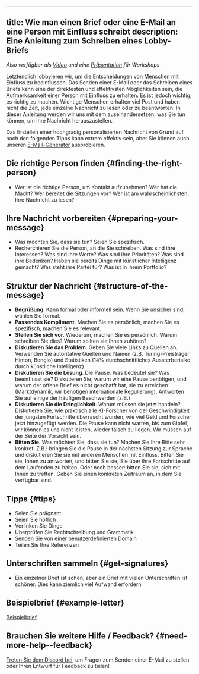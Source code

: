 

---
title: Wie man einen Brief oder eine E-Mail an eine Person mit Einfluss schreibt
description: Eine Anleitung zum Schreiben eines Lobby-Briefs
---
_Also verfügbar als [Video](https://www.youtube.com/watch?v=Mjq4NFiKKd0) und eine [Präsentation](https://tiny.cc/emaillobby) für Workshops_

Letztendlich lobbyieren wir, um die Entscheidungen von Menschen mit Einfluss zu beeinflussen.
Das Senden einer E-Mail oder das Schreiben eines Briefs kann eine der direktesten und effektivsten Möglichkeiten sein, die Aufmerksamkeit einer Person mit Einfluss zu erhalten.
Es ist jedoch wichtig, es richtig zu machen.
Wichtige Menschen erhalten viel Post und haben nicht die Zeit, jede einzelne Nachricht zu lesen oder zu beantworten.
In dieser Anleitung werden wir uns mit dem auseinandersetzen, was Sie tun können, um Ihre Nachricht herauszustellen.

Das Erstellen einer hochgradig personalisierten Nachricht von Grund auf nach den folgenden Tipps kann extrem effektiv sein, aber Sie können auch unseren [E-Mail-Generator](/email-builder) ausprobieren.

## Die richtige Person finden {#finding-the-right-person}

- Wer ist die richtige Person, um Kontakt aufzunehmen? Wer hat die Macht? Wer bereitet die Sitzungen vor? Wer ist am wahrscheinlichsten, Ihre Nachricht zu lesen?

## Ihre Nachricht vorbereiten {#preparing-your-message}

- Was möchten Sie, dass sie tun? Seien Sie spezifisch.
- Recherchieren Sie die Person, an die Sie schreiben. Was sind ihre Interessen? Was sind ihre Werte? Was sind ihre Prioritäten? Was sind ihre Bedenken? Haben sie bereits Dinge mit künstlicher Intelligenz gemacht? Was steht ihre Partei für? Was ist in ihrem Portfolio?

## Struktur der Nachricht {#structure-of-the-message}

- **Begrüßung**. Kann formal oder informell sein. Wenn Sie unsicher sind, wählen Sie formal.
- **Passendes Kompliment**. Machen Sie es persönlich, machen Sie es spezifisch, machen Sie es relevant.
- **Stellen Sie sich vor**. Wiederum, machen Sie es persönlich. Warum schreiben Sie dies? Warum sollten sie Ihnen zuhören?
- **Diskutieren Sie das Problem**. Geben Sie viele Links zu Quellen an. Verwenden Sie autoritative Quellen und Namen (z.B. Turing-Preisträger Hinton, Bengio) und Statistiken (14% durchschnittliches Aussterberisiko durch künstliche Intelligenz).
- **Diskutieren Sie die Lösung**. Die Pause. Was bedeutet sie? Was beeinflusst sie? Diskutieren Sie, warum wir eine Pause benötigen, und warum der offene Brief es nicht geschafft hat, sie zu erreichen (Marktdynamik, wir benötigen internationale Regulierung). Antworten Sie auf einige der häufigen Beschwerden (z.B.)
- **Diskutieren Sie die Dringlichkeit**. Warum müssen sie jetzt handeln? Diskutieren Sie, wie praktisch alle KI-Forscher von der Geschwindigkeit der jüngsten Fortschritte überrascht wurden, wie viel Geld und Forscher jetzt hinzugefügt werden. Die Pause kann nicht warten, bis zum Gipfel, wir können es uns nicht leisten, wieder falsch zu liegen. Wir müssen auf der Seite der Vorsicht sein.
- **Bitten Sie**. Was möchten Sie, dass sie tun? Machen Sie Ihre Bitte sehr konkret. Z.B.: bringen Sie die Pause in der nächsten Sitzung zur Sprache und diskutieren Sie sie mit anderen Menschen mit Einfluss. Bitten Sie sie, Ihnen zu antworten, und bitten Sie sie, Sie über ihre Fortschritte auf dem Laufenden zu halten. Oder noch besser: bitten Sie sie, sich mit Ihnen zu treffen. Geben Sie einen konkreten Zeitraum an, in dem Sie verfügbar sind.

## Tipps {#tips}

- Seien Sie prägnant
- Seien Sie höflich
- Verlinken Sie Dinge
- Überprüfen Sie Rechtschreibung und Grammatik
- Senden Sie von einer benutzerdefinierten Domain
- Teilen Sie Ihre Referenzen

## Unterschriften sammeln {#get-signatures}

- Ein einzelner Brief ist schön, aber ein Brief mit vielen Unterschriften ist schöner. Dies kann ziemlich viel Aufwand erfordern

## Beispielbrief {#example-letter}

[Beispielbrief](https://docs.google.com/document/d/1M3Wc7JMNn8UUZmOfuxOW7a6GtTCckY7fkpd-pmv3Fr8/edit)

## Brauchen Sie weitere Hilfe / Feedback? {#need-more-help--feedback}

[Treten Sie dem Discord bei](https://discord.gg/2XXWXvErfA), um Fragen zum Senden einer E-Mail zu stellen oder Ihren Entwurf für Feedback zu teilen!